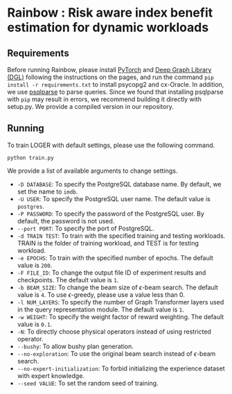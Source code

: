 # Rainbow : Risk aware index benefit estimation for dynamic workloads
## Requirements

Before running Rainbow, please install [PyTorch](https://pytorch.org/get-started/locally/) and [Deep Graph Library (DGL)](https://www.dgl.ai/pages/start.html) following the instructions on the pages, and run the command `pip install -r requirements.txt` to install psycopg2 and cx-Oracle. In addition, we use [psqlparse](https://github.com/alculquicondor/psqlparse) to parse queries. Since we found that installing psqlparse with `pip` may result in errors, we recommend building it directly with setup.py. We provide a compiled version in our repository.

## Running

To train LOGER with default settings, please use the following command.

```shell
python train.py
```

We provide a list of available arguments to change settings.

- `-D DATABASE`: To specify the PostgreSQL database name. By default, we set the name to `imdb`.
- `-U USER`: To specify the PostgreSQL user name. The default value is `postgres`.
- `-P PASSWORD`: To specify the password of the PostgreSQL user. By default, the password is not used.
- `--port PORT`: To specify the port of PostgreSQL.
- `-d TRAIN TEST`: To train with the specified training and testing workloads. TRAIN is the folder of training workload, and TEST is for testing workload.
- `-e EPOCHS`: To train with the specified number of epochs. The default value is `200`.
- `-F FILE_ID`: To change the output file ID of experiment results and checkpoints. The default value is `1`.
- `-b BEAM_SIZE`: To change the beam size of $\epsilon$-beam search. The default value is `4`. To use $\epsilon$-greedy, please use a value less than 0.
- `-l NUM_LAYERS`: To specify the number of Graph Transformer layers used in the query representation module. The default value is `1`.
- `-w WEIGHT`: To specify the weight factor of reward weighting. The default value is `0.1`.
- `-N`: To directly choose physical operators instead of using restricted operator.
- `--bushy`: To allow bushy plan generation.
- `--no-exploration`: To use the original beam search instead of $\epsilon$-beam search.
- `--no-expert-initialization`: To forbid initializing the experience dataset with expert knowledge.
- `--seed VALUE`: To set the random seed of training.
